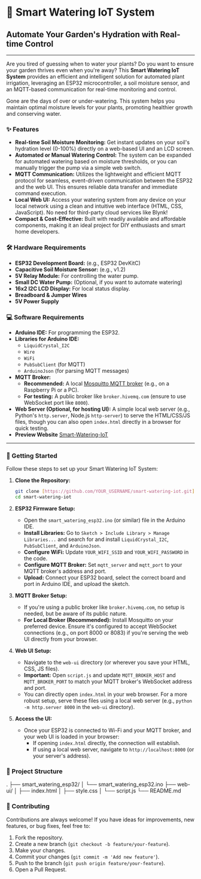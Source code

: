 # 🌿 Smart Watering IoT System

## Automate Your Garden's Hydration with Real-time Control

---

Are you tired of guessing when to water your plants? Do you want to ensure your garden thrives even when you're away? This **Smart Watering IoT System** provides an efficient and intelligent solution for automated plant irrigation, leveraging an ESP32 microcontroller, a soil moisture sensor, and an MQTT-based communication for real-time monitoring and control.

Gone are the days of over or under-watering. This system helps you maintain optimal moisture levels for your plants, promoting healthier growth and conserving water.

### ✨ Features

* **Real-time Soil Moisture Monitoring:** Get instant updates on your soil's hydration level (0-100%) directly on a web-based UI and an LCD screen.
* **Automated or Manual Watering Control:** The system can be expanded for automated watering based on moisture thresholds, or you can manually trigger the pump via a simple web switch.
* **MQTT Communication:** Utilizes the lightweight and efficient MQTT protocol for seamless, event-driven communication between the ESP32 and the web UI. This ensures reliable data transfer and immediate command execution.
* **Local Web UI:** Access your watering system from any device on your local network using a clean and intuitive web interface (HTML, CSS, JavaScript). No need for third-party cloud services like Blynk!
* **Compact & Cost-Effective:** Built with readily available and affordable components, making it an ideal project for DIY enthusiasts and smart home developers.

### 🛠️ Hardware Requirements

* **ESP32 Development Board:** (e.g., ESP32 DevKitC)
* **Capacitive Soil Moisture Sensor:** (e.g., v1.2)
* **5V Relay Module:** For controlling the water pump.
* **Small DC Water Pump:** (Optional, if you want to automate watering)
* **16x2 I2C LCD Display:** For local status display.
* **Breadboard & Jumper Wires**
* **5V Power Supply**

### 💻 Software Requirements

* **Arduino IDE:** For programming the ESP32.
* **Libraries for Arduino IDE:**
    * `LiquidCrystal_I2C`
    * `Wire`
    * `WiFi`
    * `PubSubClient` (for MQTT)
    * `ArduinoJson` (for parsing MQTT messages)
* **MQTT Broker:**
    * **Recommended:** A local [Mosquitto MQTT broker](https://mosquitto.org/) (e.g., on a Raspberry Pi or a PC).
    * **For testing:** A public broker like `broker.hivemq.com` (ensure to use WebSocket port like `8000`).
* **Web Server (Optional, for hosting UI):** A simple local web server (e.g., Python's `http.server`, Node.js `http-server`) to serve the HTML/CSS/JS files, though you can also open `index.html` directly in a browser for quick testing.
* **Preview Website** [Smart-Watering-IoT](https://jeremyfasollasido.github.io/smart-watering-iot/)

---

### 🚀 Getting Started

Follow these steps to set up your Smart Watering IoT System:

1.  **Clone the Repository:**
    ```bash
    git clone [https://github.com/YOUR_USERNAME/smart-watering-iot.git](https://github.com/YOUR_USERNAME/smart-watering-iot.git)
    cd smart-watering-iot
    ```

2.  **ESP32 Firmware Setup:**
    * Open the `smart_watering_esp32.ino` (or similar) file in the Arduino IDE.
    * **Install Libraries:** Go to `Sketch > Include Library > Manage Libraries...` and search for and install `LiquidCrystal_I2C`, `PubSubClient`, and `ArduinoJson`.
    * **Configure WiFi:** Update `YOUR_WIFI_SSID` and `YOUR_WIFI_PASSWORD` in the code.
    * **Configure MQTT Broker:** Set `mqtt_server` and `mqtt_port` to your MQTT broker's address and port.
    * **Upload:** Connect your ESP32 board, select the correct board and port in Arduino IDE, and upload the sketch.

3.  **MQTT Broker Setup:**
    * If you're using a public broker like `broker.hivemq.com`, no setup is needed, but be aware of its public nature.
    * **For Local Broker (Recommended):** Install Mosquitto on your preferred device. Ensure it's configured to accept WebSocket connections (e.g., on port 8000 or 8083) if you're serving the web UI directly from your browser.

4.  **Web UI Setup:**
    * Navigate to the `web-ui` directory (or wherever you save your HTML, CSS, JS files).
    * **Important:** Open `script.js` and update `MQTT_BROKER_HOST` and `MQTT_BROKER_PORT` to match your MQTT broker's WebSocket address and port.
    * You can directly open `index.html` in your web browser. For a more robust setup, serve these files using a local web server (e.g., `python -m http.server 8000` in the `web-ui` directory).

5.  **Access the UI:**
    * Once your ESP32 is connected to Wi-Fi and your MQTT broker, and your web UI is loaded in your browser:
        * If opening `index.html` directly, the connection will establish.
        * If using a local web server, navigate to `http://localhost:8000` (or your server's address).

### 📐 Project Structure
.
├── smart_watering_esp32/
│   └── smart_watering_esp32.ino
├── web-ui/
│   ├── index.html
│   ├── style.css
│   └── script.js
└── README.md

### 🤝 Contributing

Contributions are always welcome! If you have ideas for improvements, new features, or bug fixes, feel free to:

1.  Fork the repository.
2.  Create a new branch (`git checkout -b feature/your-feature`).
3.  Make your changes.
4.  Commit your changes (`git commit -m 'Add new feature'`).
5.  Push to the branch (`git push origin feature/your-feature`).
6.  Open a Pull Request.


